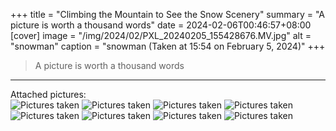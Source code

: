 +++
title = "Climbing the Mountain to See the Snow Scenery"
summary = "A picture is worth a thousand words"
date = 2024-02-06T00:46:57+08:00
[cover]
image = "/img/2024/02/PXL_20240205_155428676.MV.jpg"
alt = "snowman"
caption = "snowman (Taken at 15:54 on February 5, 2024)"
+++

> A picture is worth a thousand words
---
Attached pictures:  
![Pictures taken](/img/2024/02/PXL_20240205_160629388.MV.jpg "Taken at 16:06 on February 5, 2024")
![Pictures taken](/img/2024/02/IMG_20240205_160818.jpg "Taken at 16:08 on February 5, 2024")
![Pictures taken](/img/2024/02/PXL_20240205_165827430.jpg "Taken at 16:58 on February 5, 2024")
![Pictures taken](/img/2024/02/PXL_20240205_170504143.MV.jpg "Taken at 17:05 on February 5, 2024")
![Pictures taken](/img/2024/02/IMG_20240205_172001.jpg "Taken at 17:20 on February 5, 2024")
![Pictures taken](/img/2024/02/IMG_20240205_174704.jpg "Taken at 17:47 on February 5, 2024")
![Pictures taken](/img/2024/02/photo_2024-02-06_17-44-40.jpg "Taken at 17:47 on February 5, 2024")
![Pictures taken](/img/2024/02/photo_2024-02-06_17-44-39.jpg "Taken at 17:48 on February 5, 2024")